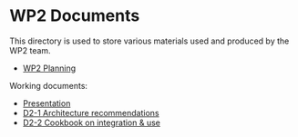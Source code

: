 # WP2 Documents

This directory is used to store various materials used and produced by the WP2 team.
  * [WP2 Planning](wp2-planning.md)

Working documents:

  * [Presentation](https://docs.google.com/presentation/d/1xKMP_4I1v0JsSmlbNp-XXGfCms4An2cU8KEwzGDX0rs/edit#slide=id.p)
  * [D2-1 Architecture recommendations](https://docs.google.com/document/d/1V154mfO4pkOXuNOljZeN2V80DoxmtZnTvA-Q3UO2Y6o/edit#)
  * [D2-2 Cookbook on integration & use](https://docs.google.com/document/d/1lrE_yS7X5XhKTALaAK6uun17dWH6wO5x6iNz689tnpM/edit) 
